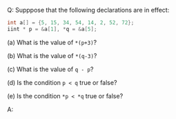 Q: Supppose that the following declarations are in effect:

```c
int a[] = {5, 15, 34, 54, 14, 2, 52, 72};
iint * p = &a[1], *q = &a[5];
```

(a) What is the value of `*(p+3)`?

(b) What is the value of `*(q-3)`?

(c) What is the value of `q - p`?

(d) Is the condition `p < q` true or false?

(e) Is the condition `*p < *q` true or false?

A:
